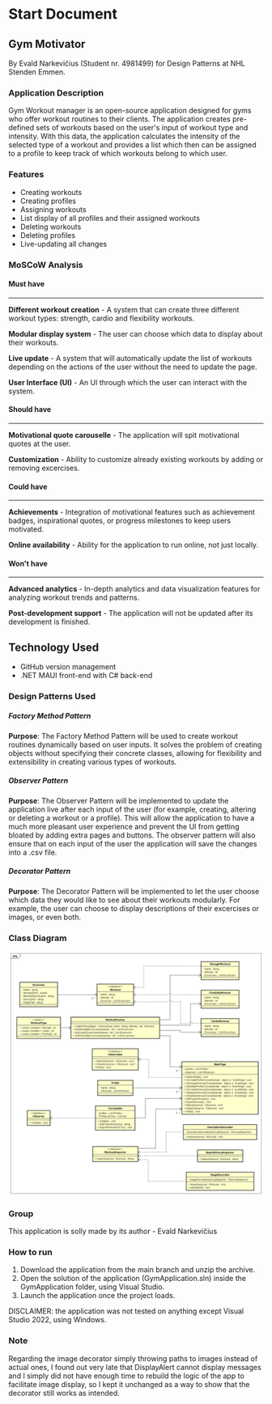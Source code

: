 # Start Document

## Gym Motivator

By Evald Narkevičius (Student nr. 4981499) for Design Patterns at NHL Stenden Emmen.

### Application Description

Gym Workout manager is an open-source application designed for gyms who offer workout routines to their clients. The application creates pre-defined sets of workouts based on the user's input of workout type and intensity. With this data, the application calculates the intensity of the selected type of a workout and provides a list which then can be assigned to a profile to keep track of which workouts belong to which user.

### Features

- Creating workouts
- Creating profiles
- Assigning workouts
- List display of all profiles and their assigned workouts
- Deleting workouts
- Deleting profiles
- Live-updating all changes

### MoSCoW Analysis

#### Must have
---
**Different workout creation** - A system that can create three different workout types: strength, cardio and flexibility workouts.

**Modular display system** - The user can choose which data to display about their workouts.

**Live update** - A system that will automatically update the list of workouts depending on the actions of the user without the need to update the page.

**User Interface (UI)** - An UI through which the user can interact with the system.

#### Should have
---
**Motivational quote carouselle** - The application will spit motivational quotes at the user.

**Customization** - Ability to customize already existing workouts by adding or removing excercises.

#### Could have
---
**Achievements** - Integration of motivational features such as achievement badges, inspirational quotes, or progress milestones to keep users motivated.

**Online availability** - Ability for the application to run online, not just locally.

#### Won't have
---
**Advanced analytics** - In-depth analytics and data visualization features for analyzing workout trends and patterns.

**Post-development support** - The application will not be updated after its development is finished.

## Technology Used

- GitHub version management
- .NET MAUI front-end with C# back-end

### Design Patterns Used
##### Factory Method Pattern
**Purpose**: The Factory Method Pattern will be used to create workout routines dynamically based on user inputs. It solves the problem of creating objects without specifying their concrete classes, allowing for flexibility and extensibility in creating various types of workouts.
##### Observer Pattern
**Purpose**: The Observer Pattern will be implemented to update the application live after each input of the user (for example, creating, altering or deleting a workout or a profile). This will allow the application to have a much more pleasant user experience and prevent the UI from getting bloated by adding extra pages and buttons. The observer pattern will also ensure that on each input of the user the application will save the changes into a .csv file.
##### Decorator Pattern
**Purpose**: The Decorator Pattern will be implemented to let the user choose which data they would like to see about their workouts modularly. For example, the user can choose to display descriptions of their excercises or images, or even both.
### Class Diagram
![Class diagram](./GymApplicationClassDiagram.png)

### Group

This application is solly made by its author - Evald Narkevičius 

### How to run

1. Download the application from the main branch and unzip the archive.
2. Open the solution of the application (GymApplication.sln) inside the GymApplication folder, using Visual Studio.
3. Launch the application once the project loads.

DISCLAIMER: the application was not tested on anything except Visual Studio 2022, using Windows.

### Note

Regarding the image decorator simply throwing paths to images instead of actual ones, I found out very late that DisplayAlert cannot display messages and I simply did not have enough time to rebuild the logic of the app to facilitate image display, so I kept it unchanged as a way to show that the decorator still works as intended.
